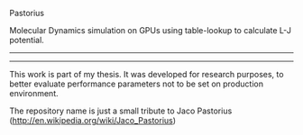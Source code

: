 Pastorius

Molecular Dynamics simulation on GPUs using table-lookup to calculate L-J potential.


---------------------------------------------------------------------------------------------


---------------------------------------------------------------------------------------------

This work is part of my thesis. It was developed for research purposes, to better evaluate performance parameters not to be set on production environment.

The repository name is just a small tribute to Jaco Pastorius (http://en.wikipedia.org/wiki/Jaco_Pastorius)
